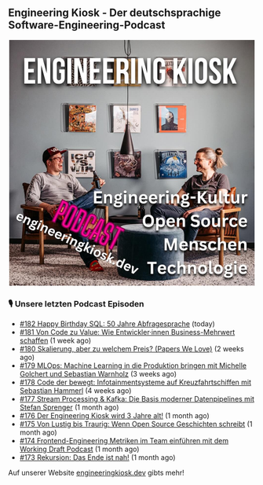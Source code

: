 ## Engineering Kiosk - Der deutschsprachige Software-Engineering-Podcast

<p align="center">
  <img width="500" height="500" src="https://github.com/EngineeringKiosk/.github/blob/main/images/podcast_square.jpg" alt="Engineering Kiosk Podcast" title="Engineering Kiosk Podcast">
</p>

### 🎙️ Unsere letzten Podcast Episoden


- [#182 Happy Birthday SQL: 50 Jahre Abfragesprache](https://engineeringkiosk.dev) (today)
- [#181 Von Code zu Value: Wie Entwickler·innen Business-Mehrwert schaffen](https://engineeringkiosk.dev) (1 week ago)
- [#180 Skalierung, aber zu welchem Preis? (Papers We Love)](https://engineeringkiosk.dev) (2 weeks ago)
- [#179 MLOps: Machine Learning in die Produktion bringen mit Michelle Golchert und Sebastian Warnholz](https://engineeringkiosk.dev) (3 weeks ago)
- [#178 Code der bewegt: Infotainmentsysteme auf Kreuzfahrtschiffen mit Sebastian Hammerl](https://engineeringkiosk.dev) (4 weeks ago)
- [#177 Stream Processing &amp; Kafka: Die Basis moderner Datenpipelines mit Stefan Sprenger](https://engineeringkiosk.dev) (1 month ago)
- [#176 Der Engineering Kiosk wird 3 Jahre alt!](https://engineeringkiosk.dev) (1 month ago)
- [#175 Von Lustig bis Traurig: Wenn Open Source Geschichten schreibt](https://engineeringkiosk.dev) (1 month ago)
- [#174 Frontend-Engineering Metriken im Team einführen mit dem Working Draft Podcast](https://engineeringkiosk.dev) (1 month ago)
- [#173 Rekursion: Das Ende ist nah!](https://engineeringkiosk.dev) (1 month ago)

Auf unserer Website [engineeringkiosk.dev](https://engineeringkiosk.dev/) gibts mehr!
